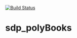 [![Build Status](https://api.cirrus-ci.com/github/so7fie/sdp_polyBooks.svg)](https://cirrus-ci.com/github/so7fie/sdp_polyBooks)

# sdp_polyBooks

